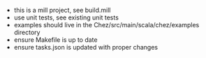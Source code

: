 - this is a mill project, see build.mill
- use unit tests, see existing unit tests
- examples should live in the Chez/src/main/scala/chez/examples directory
- ensure Makefile is up to date
- ensure tasks.json is updated with proper changes

